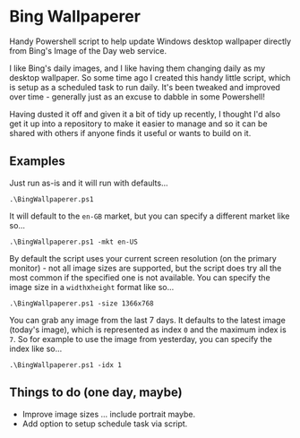 # Bing Wallpaperer

Handy Powershell script to help update Windows desktop wallpaper directly from Bing's Image of the Day web service.

I like Bing's daily images, and I like having them changing daily as my desktop wallpaper. So some time ago I created this handy little script, which is setup as a scheduled task to run daily. It's been tweaked and improved over time - generally just as an excuse to dabble in some Powershell!

Having dusted it off and given it a bit of tidy up recently, I thought I'd also get it up into a repository to make it easier to manage and so it can be shared with others if anyone finds it useful or wants to build on it.
 

## Examples

Just run as-is and it will run with defaults...

`.\BingWallpaperer.ps1`

It will default to the `en-GB` market, but you can specify a different market like so...

`.\BingWallpaperer.ps1 -mkt en-US`

By default the script uses your current screen resolution (on the primary monitor) - not all image sizes are supported, but the script does try all the most common if the specified one is not available.  You can specify the image size in a `width`x`height` format like so...

`.\BingWallpaperer.ps1 -size 1366x768`

You can grab any image from the last 7 days. It defaults to the latest image (today's image), which is represented as index `0` and the maximum index is `7`. So for example to use the image from yesterday, you can specify the index like so...

`.\BingWallpaperer.ps1 -idx 1`


## Things to do (one day, maybe)

- Improve image sizes ... include portrait maybe.
- Add option to setup schedule task via script.